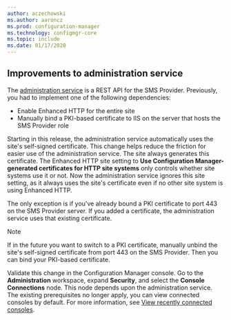 ```yaml
---
author: aczechowski
ms.author: aaroncz
ms.prod: configuration-manager
ms.technology: configmgr-core
ms.topic: include
ms.date: 01/17/2020
---
```


## <a name="bkmk_rest"></a> Improvements to administration service

<!--5728365-->

The [administration service](../../../../plan-design/hierarchy/plan-for-the-sms-provider.md#administration-service) is a REST API for the SMS Provider. Previously, you had to implement one of the following dependencies:

- Enable Enhanced HTTP for the entire site
- Manually bind a PKI-based certificate to IIS on the server that hosts the SMS Provider role

Starting in this release, the administration service automatically uses the site's self-signed certificate. This change helps reduce the friction for easier use of the administration service. The site always generates this certificate. The Enhanced HTTP site setting to **Use Configuration Manager-generated certificates for HTTP site systems** only controls whether site systems use it or not. Now the administration service ignores this site setting, as it always uses the site's certificate even if no other site system is using Enhanced HTTP.

The only exception is if you've already bound a PKI certificate to port 443 on the SMS Provider server. If you added a certificate, the administration service uses that existing certificate.

> [!NOTE]
> If in the future you want to switch to a PKI certificate, manually unbind the site's self-signed certificate from port 443 on the SMS Provider. Then you can bind your PKI-based certificate.

Validate this change in the Configuration Manager console. Go to the **Administration** workspace, expand **Security**, and select the **Console Connections** node. This node depends upon the administration service. The existing prerequisites no longer apply, you can view connected consoles by default. For more information, see [View recently connected consoles](../../../../servers/manage/admin-console.md#bkmk_viewconnected).
